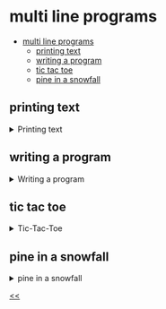 # multi line programs

- [multi line programs](#multi-line-programs)
  - [printing text](#printing-text)
  - [writing a program](#writing-a-program)
  - [tic tac toe](#tic-tac-toe)
  - [pine in a snowfall](#pine-in-a-snowfall)

## printing text
<details>
<summary>Printing text</summary>

### description
Write a program that prints the following text:
```console
I
love
winter
```

### solution
[print-text.js](./print-text.js)

</details>

## writing a program
<details>
<summary>Writing a program</summary>

### description
Write a program that prints the following text:
```console
How
deep

is
the
ocean?
```

Don't forget the empty line.

### example
**Sample Input 1:**
```console
```

**Sample Output 1:**
```console
How
deep

is
the
ocean?
```

### solution
[writing-a-program.js](./writing-a-program.js)

</details>

## tic tac toe
<details>
<summary>Tic-Tac-Toe</summary>

### description
You need to finish a program that displays the result grid of a Tic-Tac-Toe game.

The grid is shown below:
```
X X O
O X O
O O X
```

`O` is not a zero; it is a letter. The letters `X` and `O` should be uppercase.

### solution
[tic-tac-toe.js](./tic-tac-toe.js)

</details>

## pine in a snowfall
<details>
<summary>pine in a snowfall</summary>

### description
Write a program that prints this lovely winter pine with `#` and `.` symbols:
```console
...#...
..###..
.#####.
...#...
```

### solution
[print-pine.js](./print-pine.js)

</details>

[<<](../README.md)
<!--
<details>
<summary></summary>

## 
### description

### solution

</details>

-->



